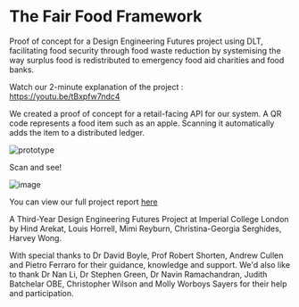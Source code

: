 # The Fair Food Framework
Proof of concept for a Design Engineering Futures project using DLT, facilitating food security through food waste reduction by systemising the way surplus food is redistributed to emergency food aid charities and food banks.

Watch our 2-minute explanation of the project : https://youtu.be/tBxpfw7ndc4

We created a proof of concept for a retail-facing API for our system. A QR code represents a food item such as an apple. Scanning it automatically adds the item to a distributed ledger. 

![prototype](https://user-images.githubusercontent.com/79009541/110792326-26dc1080-826b-11eb-92c5-e98bcb24f910.gif)

Scan and see!

![image](https://user-images.githubusercontent.com/32883278/115129073-86e87400-9fda-11eb-884c-7d63996de37e.png)

You can view our full project report [here](https://github.com/lhorrell99/FuturesPrototype/files/6124241/Group9-Fair.Food.pdf)

A Third-Year Design Engineering Futures Project at Imperial College London by Hind Arekat, Louis Horrell, Mimi Reyburn, Christina-Georgia Serghides, Harvey Wong.

With special thanks to Dr David Boyle, Prof Robert Shorten, Andrew Cullen and Pietro Ferraro for their guidance, knowledge and support. We'd also like to thank Dr Nan Li, Dr Stephen Green, Dr Navin Ramachandran, Judith Batchelar OBE, Christopher Wilson and Molly Worboys Sayers for their help and participation. 
